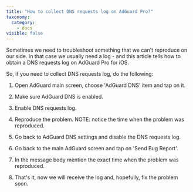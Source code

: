 ```yaml
---
title: "How to collect DNS requests log on AdGuard Pro?"
taxonomy:
  category:
    - docs
visible: false
---
```


Sometimes we need to troubleshoot something that we can't reproduce on our side. In that case we usually need a log - and this article tells how to obtain a DNS requests log on AdGuard Pro for iOS.

So, if you need to collect DNS requests log, do the following:

1. Open AdGuard main screen, choose 'AdGuard DNS' item and tap on it.

2. Make sure AdGuard DNS is enabled.

3. Enable DNS requests log.

4. Reproduce the problem. NOTE: notice the time when the problem was reproduced.

5. Go back to AdGuard DNS settings and disable the DNS requests log.

6. Go back to the main AdGuard screen and tap on 'Send Bug Report'.

7. In the message body mention the exact time when the problem was reproduced.

8. That's it, now we will receive the log and, hopefully, fix the problem soon.
